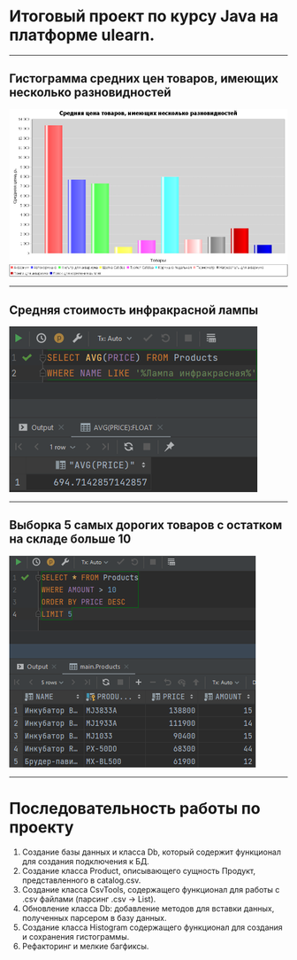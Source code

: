 # Итоговый проект по курсу Java на платформе ulearn.

---

## Гистограмма средних цен товаров, имеющих несколько разновидностей
![ProductsAveragePrice.png](pics/ProductsAveragePrice.png)

---

## Средняя стоимость инфракрасной лампы
![LampAvgPrice.png](pics/LampAvgPrice.png)

---

## Выборка 5 самых дорогих товаров с остатком на складе больше 10
![TopByPrice.png](pics/TopByPrice.png)

---

# Последовательность работы по проекту

1. Создание базы данных и класса Db, который содержит функционал для создания подключения к БД.
2. Создание класса Product, описывающего сущность Продукт, представленного в catalog.csv.
3. Создание класса CsvTools, содержащего функционал для работы с .csv файлами (парсинг .csv -> List<Products>).
4. Обновление класса Db: добавление методов для вставки данных, полученных парсером в базу данных.
5. Создание класса Histogram содержащего функционал для создания и сохранения гистограммы.
6. Рефакторинг и мелкие багфиксы.

